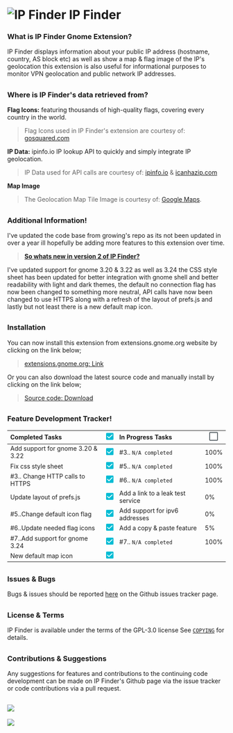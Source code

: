 # ![IP Finder](https://github.com/LinxGem33/IP-Finder/blob/master/screens/ip-address3.png?raw=true) IP Finder

### What is IP Finder Gnome Extension?

IP Finder displays information about your public IP address (hostname, country, AS block etc) as well as show a map & flag image of the IP's geolocation this extension is also useful for informational purposes to monitor VPN geolocation and public network IP addresses.

##

### Where is IP Finder's data retrieved from?

**Flag Icons:** featuring thousands of high-quality flags, covering every country in the world.
> Flag Icons used in IP Finder's extension are courtesy of: [gosquared.com](http://gosquared.com)

**IP Data:** ipinfo.io IP lookup API to quickly and simply integrate IP geolocation.

> IP Data used for API calls are courtesy of: [ipinfo.io](http://ipinfo.io/) & [icanhazip.com](http://icanhazip.com)

**Map Image**

> The Geolocation Map Tile Image is courtesy of: [Google Maps](https://www.google.com/maps).

## 

### Additional Information!

I've updated the code base from growing's repo as its not been updated in over a year ill hopefully be adding more features to this extension over time. 

> [**So whats new in version 2 of IP Finder?** ](https://github.com/LinxGem33/IP-Finder/releases)

I've updated support for gnome 3.20 &amp; 3.22 as well as 3.24 the  CSS style sheet has been updated for better integration with gnome shell and better readability with light and dark themes, the default no connection flag has now been changed to something more neutral, API calls have now been changed to use HTTPS along with a refresh of the layout of prefs.js and lastly but not least there is a new default map icon.

## 

### Installation

You can now install this extension from extensions.gnome.org website by clicking on the link below; 

> [extensions.gnome.org: Link](https://extensions.gnome.org/extension/1190/ip-finder/)

Or you can also download the latest source code and manually install by clicking on the link below;

> [Source code: Download](https://github.com/LinxGem33/IP-Finder/releases)


## 

### Feature Development Tracker!


| Completed Tasks | ![](https://github.com/adapta-project/adapta-github-resources/blob/master/images/check-on.png?raw=true)| In Progress Tasks |![](https://github.com/adapta-project/adapta-github-resources/blob/master/images/check-off.png?raw=true)|
| :------------- |--- |:------------- |---|
| Add support for gnome 3.20 & 3.22 |![](https://github.com/adapta-project/adapta-github-resources/blob/master/images/check-on.png?raw=true) | #3.. `N/A completed` |100%
|Fix css style sheet |![](https://github.com/adapta-project/adapta-github-resources/blob/master/images/check-on.png?raw=true)  |#5.. `N/A completed` |100%
|#3.. Change HTTP calls to HTTPS  | ![](https://github.com/adapta-project/adapta-github-resources/blob/master/images/check-on.png?raw=true)|#6.. `N/A completed` | 100%
|Update layout of prefs.js |![](https://github.com/adapta-project/adapta-github-resources/blob/master/images/check-on.png?raw=true) |Add a link to a leak test service|0%
|#5..Change default icon flag|![](https://github.com/adapta-project/adapta-github-resources/blob/master/images/check-on.png?raw=true) |Add support for ipv6 addresses|0%
|#6..Update needed flag icons| ![](https://github.com/adapta-project/adapta-github-resources/blob/master/images/check-on.png?raw=true)|Add a copy & paste feature |5%
|#7..Add support for gnome 3.24|![](https://github.com/adapta-project/adapta-github-resources/blob/master/images/check-on.png?raw=true) |#7.. `N/A completed`  |100%
|New default map icon|![](https://github.com/adapta-project/adapta-github-resources/blob/master/images/check-on.png?raw=true)||

## 

### Issues & Bugs

Bugs & issues should be reported [here](https://github.com/LinxGem33/IP-Finder/issues) on the Github issues tracker page.

## 

### License & Terms

IP Finder is available under the terms of the GPL-3.0 license See [`COPYING`](https://github.com/LinxGem33/IP-Finder/blob/master/COPYING) for details.

## 

### Contributions & Suggestions

Any suggestions for features and contributions to the continuing code development can be made on IP Finder's Github page via the issue tracker or code contributions via a pull request.

## 

![](https://github.com/LinxGem33/IP-Finder/blob/master/screens/dip.png?raw=true)

![](https://github.com/LinxGem33/IP-Finder/blob/master/screens/ipd.png?raw=true) 
